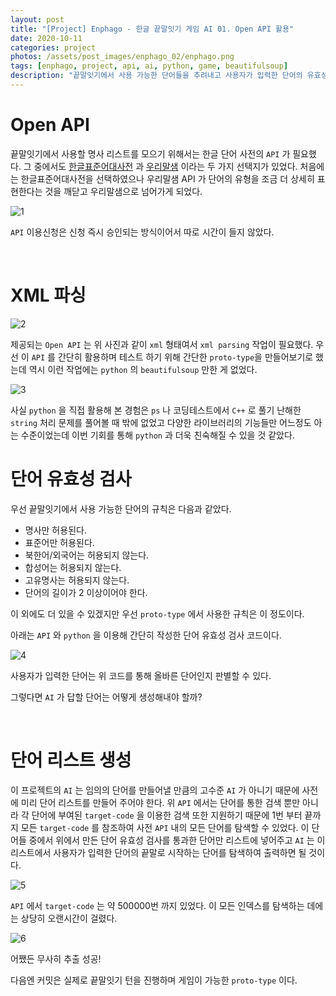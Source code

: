 ```yaml
---
layout: post
title: "[Project] Enphago - 한글 끝말잇기 게임 AI 01. Open API 활용"
date: 2020-10-11
categories: project
photos: /assets/post_images/enphago_02/enphago.png
tags: [enphago, project, api, ai, python, game, beautifulsoup]
description: "끝말잇기에서 사용 가능한 단어들을 추려내고 사용자가 입력한 단어의 유효성 검사를 하기 위한 Open API 활용과 xml 파싱"
---
```


Open API
===

끝말잇기에서 사용할 명사 리스트를 모으기 위해서는 한글 단어 사전의 `API` 가 필요했다. 그 중에서도 [한글표준어대사전](https://stdict.korean.go.kr/main/main.do) 과 [우리말샘](https://opendict.korean.go.kr/main) 이라는 두 가지 선택지가 있었다. 처음에는 한글표준어대사전을 선택하였으나 우리말샘 API 가 단어의 유형을 조금 더 상세히 표현한다는 것을 깨닫고 우리말샘으로 넘어가게 되었다.

![1](/assets/post_images/enphago_02/1.png)

`API` 이용신청은 신청 즉시 승인되는 방식이어서 따로 시간이 들지 않았다.

<br>

XML 파싱
===
![2](/assets/post_images/enphago_02/2.png)

제공되는 `Open API` 는 위 사진과 같이 `xml` 형태여서 `xml parsing` 작업이 필요했다. 우선 이 `API` 를 간단히 활용하며 테스트 하기 위해 간단한 `proto-type`을 만들어보기로 했는데 역시 이런 작업에는 `python` 의 `beautifulsoup` 만한 게 없었다.

![3](/assets/post_images/enphago_02/bs.png)

사실 `python` 을 직접 활용해 본 경험은 `ps` 나 코딩테스트에서 `C++` 로 풀기 난해한 `string` 처리 문제를 풀어볼 때 밖에 없었고 다양한 라이브러리의 기능들만 어느정도 아는 수준이었는데 이번 기회를 통해 `python` 과 더욱 친숙해질 수 있을 것 같았다.

단어 유효성 검사
===

우선 끝말잇기에서 사용 가능한 단어의 규칙은 다음과 같았다.

- 명사만 허용된다.
- 표준어만 허용된다.
- 북한어/외국어는 허용되지 않는다.
- 합성어는 허용되지 않는다.
- 고유명사는 허용되지 않는다.
- 단어의 길이가 2 이상이어야 한다.

이 외에도 더 있을 수 있겠지만 우선 `proto-type` 에서 사용한 규칙은 이 정도이다.

아래는 `API` 와 `python` 을 이용해 간단히 작성한 단어 유효성 검사 코드이다.

![4](/assets/post_images/enphago_02/3.png)

사용자가 입력한 단어는 위 코드를 통해 올바른 단어인지 판별할 수 있다.

그렇다면 `AI` 가 답할 단어는 어떻게 생성해내야 할까?

<br>

단어 리스트 생성
===

이 프로젝트의 `AI` 는 임의의 단어를 만들어낼 만큼의 고수준 `AI` 가 아니기 때문에 사전에 미리 단어 리스트를 만들어 주어야 한다. 위 `API` 에서는 단어를 통한 검색 뿐만 아니라 각 단어에 부여된 `target-code` 을 이용한 검색 또한 지원하기 때문에 1번 부터 끝까지 모든 `target-code` 를 참조하여 사전 `API` 내의 모든 단어를 탐색할 수 있었다. 이 단어들 중에서 위에서 만든 단어 유효성 검사를 통과한 단어만 리스트에 넣어주고 `AI` 는 이 리스트에서 사용자가 입력한 단어의 끝말로 시작하는 단어를 탐색하여 출력하면 될 것이다.

![5](/assets/post_images/enphago_02/4.png)

`API` 에서 `target-code` 는 약 500000번 까지 있었다. 이 모든 인덱스를 탐색하는 데에는 상당히 오랜시간이 걸렸다.

![6](/assets/post_images/enphago_02/5.png)

어쨌든 무사히 추출 성공!

다음엔 커밋은 실제로 끝말잇기 턴을 진행하며 게임이 가능한 `proto-type` 이다.

